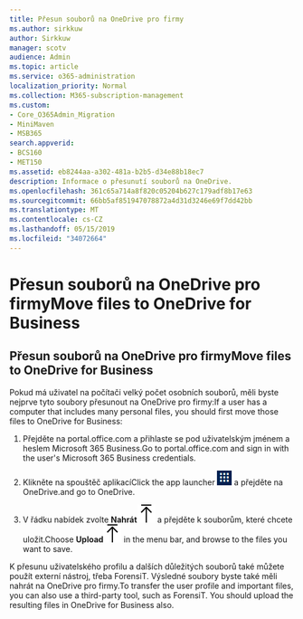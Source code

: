 ```yaml
---
title: Přesun souborů na OneDrive pro firmy
ms.author: sirkkuw
author: Sirkkuw
manager: scotv
audience: Admin
ms.topic: article
ms.service: o365-administration
localization_priority: Normal
ms.collection: M365-subscription-management
ms.custom:
- Core_O365Admin_Migration
- MiniMaven
- MSB365
search.appverid:
- BCS160
- MET150
ms.assetid: eb8244aa-a302-481a-b2b5-d34e88b18ec7
description: Informace o přesunutí souborů na OneDrive.
ms.openlocfilehash: 361c65a714a8f820c05204b627c179adf8b17e63
ms.sourcegitcommit: 66bb5af851947078872a4d31d3246e69f7dd42bb
ms.translationtype: MT
ms.contentlocale: cs-CZ
ms.lasthandoff: 05/15/2019
ms.locfileid: "34072664"
---
```

# <a name="move-files-to-onedrive-for-business"></a><span data-ttu-id="55f66-103">Přesun souborů na OneDrive pro firmy</span><span class="sxs-lookup"><span data-stu-id="55f66-103">Move files to OneDrive for Business</span></span>

## <a name="move-files-to-onedrive-for-business"></a><span data-ttu-id="55f66-104">Přesun souborů na OneDrive pro firmy</span><span class="sxs-lookup"><span data-stu-id="55f66-104">Move files to OneDrive for Business</span></span>

<span data-ttu-id="55f66-105">Pokud má uživatel na počítači velký počet osobních souborů, měli byste nejprve tyto soubory přesunout na OneDrive pro firmy:</span><span class="sxs-lookup"><span data-stu-id="55f66-105">If a user has a computer that includes many personal files, you should first move those files to OneDrive for Business:</span></span>
  
1. <span data-ttu-id="55f66-106">Přejděte na portal.office.com a přihlaste se pod uživatelským jménem a heslem Microsoft 365 Business.</span><span class="sxs-lookup"><span data-stu-id="55f66-106">Go to portal.office.com and sign in with the user's Microsoft 365 Business credentials.</span></span>
    
2. <span data-ttu-id="55f66-107">Klikněte na spouštěč aplikací</span><span class="sxs-lookup"><span data-stu-id="55f66-107">Click the app launcher</span></span> ![The app launcher icon in Office 365](media/7502f4ec-3c9a-435d-a7b4-b9cda85189a7.png) <span data-ttu-id="55f66-109">a přejděte na OneDrive.</span><span class="sxs-lookup"><span data-stu-id="55f66-109">and go to OneDrive.</span></span> 
    
3. <span data-ttu-id="55f66-110">V řádku nabídek zvolte **Nahrát**![Upload](media/d9b963b8-10af-42e2-953d-360301b83d3c.png) a přejděte k souborům, které chcete uložit.</span><span class="sxs-lookup"><span data-stu-id="55f66-110">Choose **Upload**![Upload](media/d9b963b8-10af-42e2-953d-360301b83d3c.png) in the menu bar, and browse to the files you want to save.</span></span> 
    
<span data-ttu-id="55f66-p101">K přesunu uživatelského profilu a dalších důležitých souborů také můžete použít externí nástroj, třeba ForensiT. Výsledné soubory byste také měli nahrát na OneDrive pro firmy.</span><span class="sxs-lookup"><span data-stu-id="55f66-p101">To transfer the user profile and important files, you can also use a third-party tool, such as ForensiT. You should upload the resulting files in OneDrive for Business also.</span></span>
  
